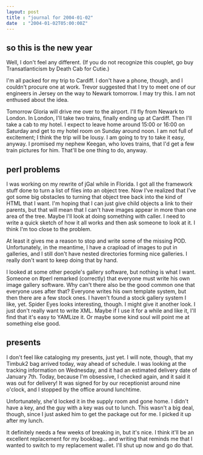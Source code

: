 ```yaml
---
layout: post
title : "journal for 2004-01-02"
date  : "2004-01-02T05:00:00Z"
---
```


## so this is the new year

Well, I don't feel any different.  (If you do not recognize this couplet, go buy Transatlanticism by Death Cab for Cutie.)

I'm all packed for my trip to Cardiff.  I don't have a phone, though, and I couldn't procure one at work.  Trevor suggested that I try to meet one of our engineers in Jersey on the way to Newark tomorrow.  I may try this.  I am not enthused about the idea.

Tomorrow Gloria will drive me over to the airport.  I'll fly from Newark to London.  In London, I'll take two trains, finally ending up at Cardiff.  Then I'll take a cab to my hotel.  I expect to leave home around 15:00 or 16:00 on Saturday and get to my hotel room on Sunday around noon.  I am not full of excitement; I think the trip will be lousy.  I am going to try to take it easy, anyway.  I promised my nephew Keegan, who loves trains, that I'd get a few train pictures for him.  That'll be one thing to do, anyway.

## perl problems

I was working on my rewrite of jGal while in Florida.  I got all the framework stuff done to turn a list of files into an object tree.  Now I've realized that I've got some big obstacles to turning that object tree back into the kind of HTML that I want.  I'm hoping that I can just give child objects a link to their parents, but that will mean that I can't have images appear in more than one area of the tree.  Maybe I'll look at doing something with caller.  I need to write a quick sketch of how it all works and then ask someone to look at it. I think I'm too close to the problem.

At least it gives me a reason to stop and write some of the missing POD. Unfortunately, in the meantime, I have a crapload of images to put in galleries, and I still don't have nested directories forming nice galleries.  I really don't want to keep doing that by hand.

I looked at some other people's gallery software, but nothing is what I want. Someone on #perl remarked (correctly) that everyone must write his own image gallery software.  Why can't there also be the good common one that everyone uses after that?  Everyone writes his own template system, but then there are a few stock ones.  I haven't found a stock gallery system I like, yet.  Spider Eyes looks interesting, though.  I might give it another look.  I just don't really want to write XML.  Maybe if I use it for a while and like it, I'll find that it's easy to YAMLize it.  Or maybe some kind soul will point me at something else good.

## presents

I don't feel like cataloging my presents, just yet.  I will note, though, that my Timbuk2 bag arrived today, way ahead of schedule.  I was looking at the tracking information on Wednesday, and it had an estimated delivery date of January 7th.  Today, because I'm obsessive, I checked again, and it said it was out for delivery!  It was signed for by our receptionist around nine o'clock, and I stopped by the office around lunchtime.

Unfortunately, she'd locked it in the supply room and gone home.  I didn't have a key, and the guy with a key was out to lunch.  This wasn't a big deal, though, since I just asked him to get the package out for me.  I picked it up after my lunch.

It definitely needs a few weeks of breaking in, but it's nice.  I think it'll be an excellent replacement for my bookbag... and writing that reminds me that I wanted to switch to my replacement wallet.  I'll shut up now and go do that.

